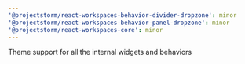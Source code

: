```yaml
---
'@projectstorm/react-workspaces-behavior-divider-dropzone': minor
'@projectstorm/react-workspaces-behavior-panel-dropzone': minor
'@projectstorm/react-workspaces-core': minor
---
```


Theme support for all the internal widgets and behaviors
